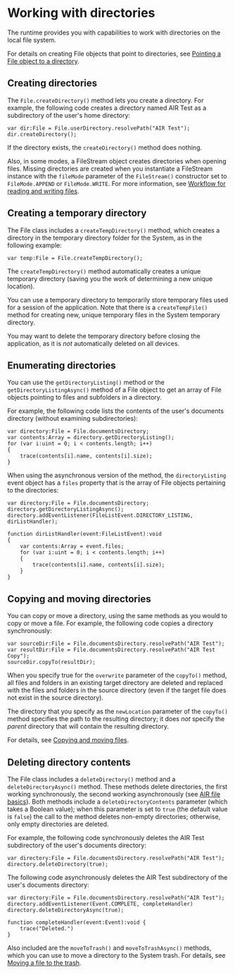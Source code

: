 # Working with directories

The runtime provides you with capabilities to work with directories on the local
file system.

For details on creating File objects that point to directories, see
[Pointing a File object to a directory](WS5b3ccc516d4fbf351e63e3d118666ade46-7dbe.html).

## Creating directories

The `File.createDirectory()` method lets you create a directory. For example,
the following code creates a directory named AIR Test as a subdirectory of the
user's home directory:

    var dir:File = File.userDirectory.resolvePath("AIR Test");
    dir.createDirectory();

If the directory exists, the `createDirectory()` method does nothing.

Also, in some modes, a FileStream object creates directories when opening files.
Missing directories are created when you instantiate a FileStream instance with
the `fileMode` parameter of the `FileStream()` constructor set to
`FileMode.APPEND` or `FileMode.WRITE`. For more information, see
[Workflow for reading and writing files](WS5b3ccc516d4fbf351e63e3d118666ade46-7dc8.html).

## Creating a temporary directory

The File class includes a `createTempDirectory()` method, which creates a
directory in the temporary directory folder for the System, as in the following
example:

    var temp:File = File.createTempDirectory();

The `createTempDirectory()` method automatically creates a unique temporary
directory (saving you the work of determining a new unique location).

You can use a temporary directory to temporarily store temporary files used for
a session of the application. Note that there is a `createTempFile()` method for
creating new, unique temporary files in the System temporary directory.

You may want to delete the temporary directory before closing the application,
as it is _not_ automatically deleted on all devices.

## Enumerating directories

You can use the `getDirectoryListing()` method or the
`getDirectoryListingAsync()` method of a File object to get an array of File
objects pointing to files and subfolders in a directory.

For example, the following code lists the contents of the user's documents
directory (without examining subdirectories):

    var directory:File = File.documentsDirectory;
    var contents:Array = directory.getDirectoryListing();
    for (var i:uint = 0; i < contents.length; i++)
    {
    	trace(contents[i].name, contents[i].size);
    }

When using the asynchronous version of the method, the `directoryListing` event
object has a `files` property that is the array of File objects pertaining to
the directories:

    var directory:File = File.documentsDirectory;
    directory.getDirectoryListingAsync();
    directory.addEventListener(FileListEvent.DIRECTORY_LISTING, dirListHandler);

    function dirListHandler(event:FileListEvent):void
    {
    	var contents:Array = event.files;
    	for (var i:uint = 0; i < contents.length; i++)
    	{
    		trace(contents[i].name, contents[i].size);
    	}
    }

## Copying and moving directories

You can copy or move a directory, using the same methods as you would to copy or
move a file. For example, the following code copies a directory synchronously:

    var sourceDir:File = File.documentsDirectory.resolvePath("AIR Test");
    var resultDir:File = File.documentsDirectory.resolvePath("AIR Test Copy");
    sourceDir.copyTo(resultDir);

When you specify true for the `overwrite` parameter of the `copyTo()` method,
all files and folders in an existing target directory are deleted and replaced
with the files and folders in the source directory (even if the target file does
not exist in the source directory).

The directory that you specify as the `newLocation` parameter of the `copyTo()`
method specifies the path to the resulting directory; it does _not_ specify the
_parent_ directory that will contain the resulting directory.

For details, see
[Copying and moving files](WS5b3ccc516d4fbf351e63e3d118666ade46-7dbc.html).

## Deleting directory contents

The File class includes a `deleteDirectory()` method and a
`deleteDirectoryAsync()` method. These methods delete directories, the first
working synchronously, the second working asynchronously (see
[AIR file basics](WS5b3ccc516d4fbf351e63e3d118666ade46-7dbb.html)). Both methods
include a `deleteDirectoryContents` parameter (which takes a Boolean value);
when this parameter is set to `true` (the default value is `false`) the call to
the method deletes non-empty directories; otherwise, only empty directories are
deleted.

For example, the following code synchronously deletes the AIR Test subdirectory
of the user's documents directory:

    var directory:File = File.documentsDirectory.resolvePath("AIR Test");
    directory.deleteDirectory(true);

The following code asynchronously deletes the AIR Test subdirectory of the
user's documents directory:

    var directory:File = File.documentsDirectory.resolvePath("AIR Test");
    directory.addEventListener(Event.COMPLETE, completeHandler)
    directory.deleteDirectoryAsync(true);

    function completeHandler(event:Event):void {
    	trace("Deleted.")
    }

Also included are the `moveToTrash()` and `moveToTrashAsync()` methods, which
you can use to move a directory to the System trash. For details, see
[Moving a file to the trash](WS5b3ccc516d4fbf351e63e3d118666ade46-7dba.html).

